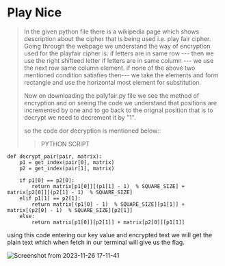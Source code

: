 # Play Nice
>In the given python file there is a wikipedia page which shows description about the cipher that is being used i.e. play fair cipher.
>Going through the webpage we understand the way of encryption used for the playfair cipher is:
>if letters are in same row --- then we use the right shifteed letter
>if letters are in same column --- we use the next row same column element.
>if none of the above two mentioned condition satisfies then--- we take the elements and form rectangle and use the horizontal most element for substitution.
>
>Now on downloading the palyfair.py file we see the method of encryption and on seeing the code we understand that positions are incremented by one and to go back to the orignal position that is to decrypt we need to decrement it by "1".
>
>so the code dor decryption is mentioned below:: 
> >PYTHON SCRIPT
```
def decrypt_pair(pair, matrix):
	p1 = get_index(pair[0], matrix)
	p2 = get_index(pair[1], matrix)

	if p1[0] == p2[0]:
		return matrix[p1[0]][(p1[1] - 1)  % SQUARE_SIZE] + matrix[p2[0]][(p2[1] - 1)  % SQUARE_SIZE]
	elif p1[1] == p2[1]:
		return matrix[(p1[0] - 1)  % SQUARE_SIZE][p1[1]] + matrix[(p2[0] - 1)  % SQUARE_SIZE][p2[1]]
	else:
		return matrix[p1[0]][p2[1]] + matrix[p2[0]][p1[1]]
```
using this code entering our key value and encrypted text we will get the plain text which when fetch in our terminal will give us the flag.


![Screenshot from 2023-11-26 17-11-41](https://github.com/prisha27/taskphase/assets/123857524/fc6d299b-b17a-4257-980e-ed8510ff3bff)

